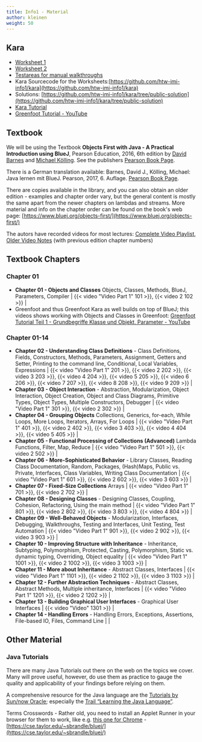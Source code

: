 ```yaml
---
title: Info1 - Material
author: kleinen
weight: 50
---
```

## Kara

* [Worksheet 1](../material/info1-02-worksheet-kara-1.pdf)
* [Worksheet 2](../material/info1-04-worksheet-kara-2.pdf)
* [Testareas for manual walkthroughs](../material/info1-02-kara-testareas.pdf)
* Kara Sourcecode for the Worksheets:[https://github.com/htw-imi-info1/kara](https://github.com/htw-imi-info1/kara)
* Solutions: [https://github.com/htw-imi-info1/kara/tree/public-solution](https://github.com/htw-imi-info1/kara/tree/public-solution)
* [Kara Tutorial](https://code.makery.ch/library/greenfoot-kara/)
* [Greenfoot Tutorial - YouTube](https://www.youtube.com/channel/UCvUHtaDXxKjtYGLZArX_zbQ)

## Textbook

We will be using the
Textbook **Objects First with Java - A Practical
Introduction using BlueJ**, Pearson Education, 2016, 6th edition by [David Barnes](https://www.kent.ac.uk/computing/people/3070/barnes-david) and
[Michael Kölling](https://www.kcl.ac.uk/people/michael-kolling).
See the publishers [Pearson Book Page](https://www.pearson-studium.de/objects-first-with-java-a-practical-introduction-using-bluej-global-edition.html).

There is a German translation available: Barnes, David J., Kölling, Michael: Java lernen mit BlueJ. Pearson,  2017, 6. Auflage.
[Pearson Book Page](https://www.pearson.de/java-lernen-mit-bluej-9783868949117).

There are copies available in the library, and you can also obtain an older edition - examples and chapter order vary, but the general content is mostly the same apart from the newer chapters on lambdas and streams.
More material and info on the chapter order can be found on the book's web page: [https://www.bluej.org/objects-first/](https://www.bluej.org/objects-first/)

The autors have recorded videos for most lectures:
[Complete Video Playlist](https://www.youtube.com/playlist?list=PL8LRe866vedtl5vM5iheAKzltvu9qZyb_),
[Older Video Notes](https://www.youtube.com/playlist?list=PLYPWr4ErjcnzWB95MVvlKArO6PIfv1fHd) (with previous edition chapter numbers)


## Textbook Chapters

### Chapter 01
- **Chapter 01 - Objects and Classes** Objects, Classes, Methods, BlueJ, Parameters, Compiler | {{< video "Video Part 1" 101 >}}, {{< video 2 102 >}} |
- Greenfoot and thus Greenfoot Kara as well builds on top of BlueJ; this videos shows working with Objects and Classes in Greenfoot: [Greenfoot Tutorial Teil 1 - Grundbegriffe Klasse und Objekt, Parameter - YouTube](https://www.youtube.com/watch?v=A2JiDwqr7Os&t=333s)

### Chapter 01-14
- **Chapter 02 - Understanding Class Definitions** - Class Definitions, Fields, Constructors, Methods, Parameters, Assignment, Getters and Setter, Printing to the command line, Conditional, Local Variables, Expressions | {{< video "Video Part 1" 201 >}}, {{< video 2 202 >}}, {{< video 3 203 >}}, {{< video 4 204 >}}, {{< video 5 205 >}}, {{< video 6 206 >}}, {{< video 7 207 >}}, {{< video 8 208 >}}, {{< video 9 209 >}} |
- **Chapter 03 - Object Interaction** - Abstraction, Modularization, Object Interaction, Object Creation, Object and Class Diagrams, Primitive Types, Object Types, Multiple Constructors, Debugger | {{< video "Video Part 1" 301 >}}, {{< video 2 302 >}} |
- **Chapter 04 - Grouping Objects** Collections, Generics, for-each, While Loops, More Loops, Iterators, Arrays, For Loops | {{< video "Video Part 1" 401 >}}, {{< video 2 402 >}}, {{< video 3 403 >}}, {{< video 4 404 >}}, {{< video 5 405 >}} |
- **Chapter 05 - Functional Processing of Collections (Advanced)** Lambda Functions, Filter, Map, Reduce | {{< video "Video Part 1" 501 >}}, {{< video 2 502 >}} |
- **Chapter 06 - More-Sophisticated Behavior** - Library Classes, Reading Class Documentation, Random, Packages, (Hash)Maps, Public vs. Private, Interfaces, Class Variables, Writing Class Documentation | {{< video "Video Part 1" 601 >}}, {{< video 2 602 >}}, {{< video 3 603 >}} |
- **Chapter 07 - Fixed-Size Collections** Arrays | {{< video "Video Part 1" 701 >}}, {{< video 2 702 >}} |
- **Chapter 08 - Designing Classes** - Designing Classes, Coupling, Cohesion, Refactoring, Using the main method | {{< video "Video Part 1" 801 >}}, {{< video 2 802 >}}, {{< video 3 803 >}}, {{< video 4 804 >}} |
- **Chapter 09 - Well-Behaved Objects** - Modularization, Interfaces, Debugging, Walkthroughs, Testing and Interfaces, Unit Testing, Test Automation | {{< video "Video Part 1" 901 >}}, {{< video 2 902 >}}, {{< video 3 903 >}} |
- **Chapter 10 - Improving Structure with Inheritance** - Inheritance, Subtyping, Polymorphism, Protected, Casting, Polymorphism, Static vs. dynamic typing, Overriding, Object equality | {{< video "Video Part 1" 1001 >}}, {{< video 2 1002 >}}, {{< video 3 1003 >}} |
- **Chapter 11 - More about Inheritance** - Abstract Classes, Interfaces | {{< video "Video Part 1" 1101 >}}, {{< video 2 1102 >}}, {{< video 3 1103 >}} |
- **Chapter 12 - Further Abstraction Techniques** - Abstract Classes, Abstract Methods, Multiple inheritance, Interfaces | {{< video "Video Part 1" 1201 >}}, {{< video 2 1202 >}} |
- **Chapter 13 - Building Graphical User Interfaces** - Graphical User Interfaces | {{< video "Video" 1301 >}} |
- **Chapter 14 - Handling Errors** - Handling Errors, Exceptions, Assertions, File-based IO, Files, Command Line | |


## Other Material

### Java Tutorials

There are many Java Tutorials out there on the web on the topics we cover. Many will prove useful, however, do use them as practice to gauge the quality
and applicability of your findings before relying on them.

A comprehensive resource for the Java language are the [Tutorials by Sun/now Oracle][7]; especially the [Trail &#8220;Learning the Java Language&#8221;][8].

 [7]: https://download.oracle.com/javase/tutorial/
 [8]: https://download.oracle.com/javase/tutorial/java/
Terms Crosswords - Rather old, you need to install an Applet Runner in your browser for them to work, like e.g. [this one for Chrome](https://chrome.google.com/webstore/detail/cheerpj-applet-runner/bbmolahhldcbngedljfadjlognfaaein?hl=en) - [https://cse.taylor.edu/~sbrandle/bluej/](https://cse.taylor.edu/~sbrandle/bluej/)
